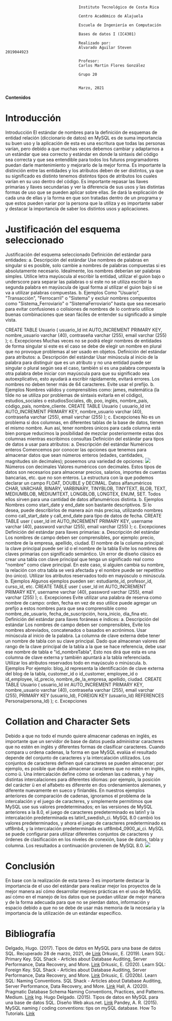 ### 
									Instituto Tecnológico de Costa Rica

									Centro Académico de Alajuela

									Escuela de Ingeniería en Computación

									Bases de datos I (IC4301)

									Realizado por:
									Alvarado Aguilar Steven           2019044923

									Profesor:
									Carlos Martin Flores González 

									Grupo 20


									Marzo, 2021
**Contenidos**

# Introducción
Introducción
El estándar de nombres para la definición de esquemas de entidad relación (diccionario de datos) en MySQL es de suma importancia su buen uso y la aplicación de esta es una escritura que todas las personas varían, pero debido a que muchas veces debemos cambiar y adaptarnos a un estándar que sea correcto y estándar en donde la sintaxis del código sea correcta y que sea entendible para todos los futuros programadores puedan darle mantenimiento y mejorarlo de la mejor forma.
Es importante la distinción entre las entidades y los atributos deben de ser distintos, ya que su significado es distinto tenemos distintos tipos de atributos los cuales varían en su uso dentro del código.
Es importante repasar las llaves primarias y llaves secundarias y ver la diferencia de sus usos y las distintas formas de uso que se pueden aplicar sobre ellas.
Se dará la explicación de cada una de ellas y la forma en que son tratadas dentro de un programa y que estos pueden variar por la persona que la utiliza y es importante saber y destacar la importancia de saber los distintos usos y aplicaciones.
# Justificación del esquema seleccionado
Justificación del esquema seleccionado
Definición del estándar para entidades:
a.	Descripción del estándar
Use nombres de palabras en singular si es posible, solo cambie a nombres de palabras compuestas si es absolutamente necesario. Idealmente, los nombres deberían ser palabras simples. Utilice letra mayúscula al escribir la entidad, utilizar el guion bajo o underscore para separar las palabras o si este no se utiliza escribir la segunda palabra en mayúscula de igual forma al utilizar el guion bajo si se va a utilizar palabras compuestas.
b.	Ejemplos
Como "Usuario", "Transacción", "Ferrocarril" o "Sistema" y excluir nombres compuestos como "Sistema_Ferroviario" o “SistemaFerroviario” hasta que sea necesario para evitar confusiones o colisiones de nombres de lo contrario utilice buenas combinaciones que sean fáciles de entender su significado a simple vista.

CREATE TABLE Usuario (
usuario_Id int AUTO_INCREMENT PRIMARY KEY,
nombre_usuario varchar (40),
contraseña varchar (255),
email varchar (255)
);
c.	Excepciones
Muchas veces no se podrá elegir nombres de entidades de forma singular si este es el caso se debe de elegir un nombre en plural que no provoque problemas al ser usado en objetos.
Definición del estándar para atributos:
a.	Descripción del estándar
Usar minúscula al inicio de la palabra para distinguir que es un atributo y no una entidad puede ser singular o plural según sea el caso, también si es una palabra compuesta la otra palabra debe iniciar con mayúscula para que su significado sea autoexplicativo, esto ayudará a escribir rápidamente, evitará errores. Los nombres no deben tener más de 64 caracteres. Evite usar el prefijo.
b.	Ejemplos
Nombres válidos y comprensibles como: james, matemática (la tilde no se utiliza por problemas de sintaxis evitarla en el código), estudios_sociales o estudiosSociales, db, poo, inglés, nombre_país, código_país, nombre_cliente.
CREATE TABLE Usuario (
usuario_Id int AUTO_INCREMENT PRIMARY KEY,
nombre_usuario varchar (40),
contraseña varchar (255),
email varchar (255)
);
c.	Excepciones
No es un problema si dos columnas, en diferentes tablas de la base de datos, tienen el mismo nombre. Aun así, tener nombres únicos para cada columna está bien porque reducimos la posibilidad de mezclar posteriormente estas dos columnas mientras escribimos consultas
Definición del estándar para tipos de datos a usar para atributos:
a.	Descripción del estándar
Numéricos enteros
Comencemos por conocer las opciones que tenemos para almacenar datos que sean números enteros (edades, cantidades, magnitudes sin decimales); poseemos una variedad de opciones:
![](http://imgfz.com/i/LBHJy3p.png)
Números con decimales
Valores numéricos con decimales.
Estos tipos de datos son necesarios para almacenar precios, salarios, importes de cuentas bancarias, etc. que no son enteros.
La estructura con la que podemos declarar un campo FLOAT, DOUBLE y
DECIMAL.
Datos alfanuméricos
CHAR, VARCHAR, BINARY, VARBINARY, TINYBLOB, TINYTEXT, BLOB, TEXT, MEDIUMBLOB, MEDIUMTEXT, LONGBLOB, LONGTEX, ENUM, SET.
Todos ellos sirven para una cantidad de datos alfanuméricos distinta.
b.	Ejemplos
Nombres como start_date y end_date son bastante descriptivos. Si lo desea, puede describirlos de manera aún más precisa, utilizando nombres como call_start_date y call_end_date para tipo de datos de fecha.
CREATE TABLE user (
user_Id int AUTO_INCREMENT PRIMARY KEY,
username varchar (40),
password varchar (255),
email varchar (255)
);
c. Excepciones
Definición del estándar para llaves primarias:
a.	Descripción del estándar
Los nombres de campo deben ser comprensibles, por ejemplo: precio, nombre de la empresa, apellido, ciudad. El nombre de la columna principal: la clave principal puede ser id o el nombre de la tabla
Evite los nombres de claves primarias con significado semántico. Un error de diseño clásico es crear una tabla con clave principal que tenga un significado real como "nombre" como clave principal. En este caso, si alguien cambia su nombre, la relación con otra tabla se verá afectada y el nombre puede ser repetitivo (no único). Utilizar los atributos reservados todo en mayúsculo o minúscula.
b.	Ejemplos
Algunos ejemplos pueden ser: estudiante_id, profesor_id, curso_id, etc.
CREATE TABLE user (
user_Id int AUTO_INCREMENT PRIMARY KEY,
username varchar (40),
password varchar (255),
email varchar (255)
);
c.	Excepciones
Evite utilizar una palabra de reserva como nombre de campo: orden, fecha en vez de eso utilice puede agregar un prefijo a estos nombres para que sea comprensible como nombre_de_usuario, fecha_de_suscripción, hora_inicio, día_fina etc.
Definición del estándar para llaves foráneas e índices:
a.	Descripción del estándar
Los nombres de campo deben ser comprensibles, Evite los nombres abreviados, concatenados o basados en acrónimos. Usar minúscula al inicio de la palabra. La columna de clave externa debe tener un nombre de tabla con su clave principal.
Dado que almacenan valores del rango de la clave principal de la tabla a la que se hace referencia, debe usar ese nombre de tabla e "id_nombreTabla", Esto nos dirá que esta es una columna de clave externa y también apuntará a la tabla referenciada. Utilizar los atributos reservados todo en mayúsculo o minúscula.
b.	Ejemplos
Por ejemplo: blog_id representa la identificación de clave externa del blog de la tabla, customer_id o id_customer, employee_id o id_employee, id_precio, nombre_de_la_empresa, apellido, ciudad.
CREATE TABLE Usuario (
usuario_Id int AUTO_INCREMENT PRIMARY KEY,
nombre_usuario varchar (40),
contraseña varchar (255),
email varchar (255),
PRIMARY KEY (usuario_Id),
FOREIGN KEY (usuario_Id) REFERENCES Persona(persona_Id)
);
c.	Excepciones
# Collation and Character Sets
Debido a que no todo el mundo quiere almacenar cadenas en inglés, es importante que un servidor de base de datos pueda administrar caracteres que no estén en inglés y diferentes formas de clasificar caracteres. Cuando compara u ordena cadenas, la forma en que MySQL evalúa el resultado depende del conjunto de caracteres y la intercalación utilizados. Los conjuntos de caracteres definen qué caracteres se pueden almacenar; por ejemplo, es posible que deba almacenar caracteres que no estén en inglés, como ü. Una intercalación define cómo se ordenan las cadenas, y hay distintas intercalaciones para diferentes idiomas: por ejemplo, la posición del carácter ü en el alfabeto es diferente en dos ordenamientos alemanes, y diferente nuevamente en sueco y finlandés.
En nuestros ejemplos anteriores de comparación de cadenas, ignoramos el problema de la intercalación y el juego de caracteres, y simplemente permitimos que MySQL use sus valores predeterminados; en las versiones de MySQL anteriores a la 8.0, el juego de caracteres predeterminado es latin1 y la intercalación predeterminada es latin1_swedish_ci. MySQL 8.0 cambió los valores predeterminados, y ahora el juego de caracteres predeterminado es utf8mb4, y la intercalación predeterminada es utf8mb4_0900_ai_ci. MySQL se puede configurar para utilizar diferentes conjuntos de caracteres y órdenes de clasificación en los niveles de conexión, base de datos, tabla y columna. Los resultados a continuación provienen de MySQL 8.0.
![](http://imgfz.com/i/bcXTPwi.png)
# Conclusión
En base con la realización de esta tarea-3 es importante destacar la importancia de el uso del estándar para realizar mejor los proyectos de la mejor manera así cómo desarrollar mejores prácticas en el uso de MySQL así cómo en el manejo de los datos que se puedan utilizar de mejor manera y de la forma adecuada para que no se pierdan datos, información y espacio debido a que no se debe de usar más memoria de la necesaria y la importancia de la utilización de un estándar específico.
# Bibliografía
Delgado, Hugo. (2017). Tipos de datos en MySQL para una base de datos SQL. Recuperado 28 de marzo, 2021, de [Link](https://disenowebakus.net/tipos-de-datos-mysql.php)
Drkusic, E. (2019). Learn SQL: Primary Key. SQL Shack - Articles about Database Auditing, Server Performance, Data Recovery, and More. [Link](https://www.sqlshack.com/learn-sql-primary-key/)
Drkusic, E. (2020). Learn SQL: Foreign Key. SQL Shack - Articles about Database Auditing, Server Performance, Data Recovery, and More. [Link](https://www.sqlshack.com/learn-sql-foreign-key/)
Drkusic, E. (2020b). Learn SQL: Naming Conventions. SQL Shack - Articles about Database Auditing, Server Performance, Data Recovery, and More. [Link](https://www.sqlshack.com/learn-sql-naming-conventions/)
Hall, A. (2020). Pragmatic Database Schema Naming Conventions, Practices, and Patterns. Medium. [Link](https://adron.medium.com/pragmatic-database-schema-naming-conventions-practices-and-patterns-e483b0617bd)
Ing. Hugo Delgado. (2015). Tipos de datos en MySQL para una base de datos SQL. Diseño Web akus.net. [Link](https://disenowebakus.net/tipos-de-datos-mysql.php)
Pandey, A. R. (2015). MySQL naming / coding conventions: tips on mySQL database. How To Tutorials. [Link](https://anandarajpandey.com/2015/05/10/mysql-naming-coding-conventions-tips-on-mysql-database/)